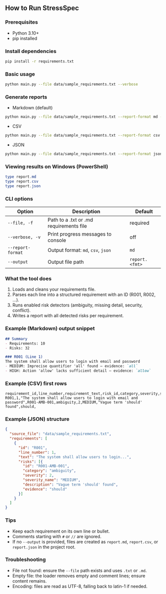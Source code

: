 ## How to Run StressSpec

### Prerequisites
- Python 3.10+
- pip installed

### Install dependencies
```bash
pip install -r requirements.txt
```

### Basic usage
```bash
python main.py --file data/sample_requirements.txt --verbose
```

### Generate reports
- Markdown (default)
```bash
python main.py --file data/sample_requirements.txt --report-format md --output report.md --verbose
```

- CSV
```bash
python main.py --file data/sample_requirements.txt --report-format csv --output report.csv
```

- JSON
```bash
python main.py --file data/sample_requirements.txt --report-format json --output report.json
```

### Viewing results on Windows (PowerShell)
```powershell
type report.md
type report.csv
type report.json
```

### CLI options

| Option | Description | Default |
|---|---|---|
| `--file, -f` | Path to a .txt or .md requirements file | required |
| `--verbose, -v` | Print progress messages to console | off |
| `--report-format` | Output format: `md`, `csv`, `json` | `md` |
| `--output` | Output file path | `report.<fmt>` |

### What the tool does
1. Loads and cleans your requirements file.
2. Parses each line into a structured requirement with an ID (R001, R002, ...).
3. Runs enabled risk detectors (ambiguity, missing detail, security, conflict).
4. Writes a report with all detected risks per requirement.

### Example (Markdown) output snippet
```md
## Summary
- Requirements: 10
- Risks: 32

### R001 (Line 1)
The system shall allow users to login with email and password
- MEDIUM: Imprecise quantifier 'all' found — evidence: `all`
- HIGH: Action 'allow' lacks sufficient detail — evidence: `allow`
```

### Example (CSV) first rows
```csv
requirement_id,line_number,requirement_text,risk_id,category,severity,severity_name,description,evidence,suggestion
R001,1,"The system shall allow users to login with email and password",R001-AMB-001,ambiguity,2,MEDIUM,"Vague term 'should' found",should,
```

### Example (JSON) structure
```json
{
  "source_file": "data/sample_requirements.txt",
  "requirements": [
    {
      "id": "R001",
      "line_number": 1,
      "text": "The system shall allow users to login...",
      "risks": [{
        "id": "R001-AMB-001",
        "category": "ambiguity",
        "severity": 2,
        "severity_name": "MEDIUM",
        "description": "Vague term 'should' found",
        "evidence": "should"
      }]
    }
  ]
}
```

### Tips
- Keep each requirement on its own line or bullet.
- Comments starting with `#` or `//` are ignored.
- If no `--output` is provided, files are created as `report.md`, `report.csv`, or `report.json` in the project root.

### Troubleshooting
- File not found: ensure the `--file` path exists and uses `.txt` or `.md`.
- Empty file: the loader removes empty and comment lines; ensure content remains.
- Encoding: files are read as UTF-8, falling back to latin-1 if needed.


